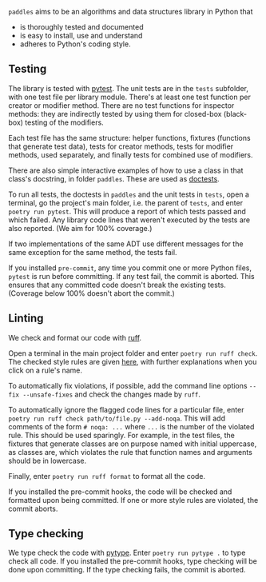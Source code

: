 `paddles` aims to be an algorithms and data structures library in Python that
- is thoroughly tested and documented
- is easy to install, use and understand
- adheres to Python's coding style.

## Testing

The library is tested with [pytest](https://pytest.org).
The unit tests are in the `tests` subfolder, with one test file per library module.
There's at least one test function per creator or modifier method.
There are no test functions for inspector methods: they are indirectly tested by
using them for closed-box (black-box) testing of the modifiers.

Each test file has the same structure: helper functions,
fixtures (functions that generate test data), tests for creator methods,
tests for modifier methods, used separately, and finally tests for combined use of modifiers.

There are also simple interactive examples of how to use a class in that class's docstring,
in folder `paddles`. These are used as [doctests](https://docs.python.org/3.10/library/doctest.html).

To run all tests, the doctests in `paddles` and the unit tests in `tests`, open a terminal,
go the project's main folder, i.e. the parent of `tests`, and enter `poetry run pytest`.
This will produce a report of which tests passed and which failed.
Any library code lines that weren't executed by the tests are also reported.
(We aim for 100% coverage.)

If two implementations of the same ADT use different messages
for the same exception for the same method, the tests fail.

If you installed `pre-commit`, any time you commit one or more Python files,
`pytest` is run before committing. If any test fail, the commit is aborted.
This ensures that any committed code doesn't break the existing tests.
(Coverage below 100% doesn't abort the commit.)

## Linting

We check and format our code with [ruff](https://astral.sh/ruff).

Open a terminal in the main project folder and enter `poetry run ruff check`.
The checked style rules are given [here](https://docs.astral.sh/ruff/rules),
with further explanations when you click on a rule's name.

To automatically fix violations, if possible, add the command line options
`--fix --unsafe-fixes` and check the changes made by `ruff`.

To automatically ignore the flagged code lines for a particular file,
enter `poetry run ruff check path/to/file.py --add-noqa`.
This will add comments of the form `# noqa: ...` where `...` is the number of
the violated rule.
This should be used sparingly. For example, in the test files, the fixtures
that generate classes are on purpose named with initial uppercase, as classes are,
which violates the rule that function names and arguments should be in lowercase.

Finally, enter `poetry run ruff format` to format all the code.

If you installed the pre-commit hooks, the code will be checked and formatted
upon being committed. If one or more style rules are violated, the commit aborts.

## Type checking
We type check the code with [pytype](https://google.github.io/pytype).
Enter `poetry run pytype .` to type check all code.
If you installed the pre-commit hooks, type checking will be done upon committing.
If the type checking fails, the commit is aborted.
